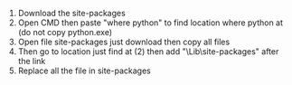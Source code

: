 1) Download the site-packages
2) Open CMD then paste "where python" to find location where python at (do not copy python.exe)
3) Open file site-packages just download then copy all files
4) Then go to location just find at (2) then add "\Lib\site-packages" after the link
5) Replace all the file in site-packages
